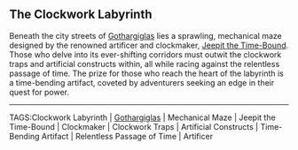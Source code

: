 ## The Clockwork Labyrinth

Beneath the city streets of [Gothargiglas](Gothargiglas.md) lies a sprawling, mechanical maze designed by the renowned artificer and clockmaker, [Jeepit the Time-Bound](../People/Jeepit_Time-Bound.md). Those who delve into its ever-shifting corridors must outwit the clockwork traps and artificial constructs within, all while racing against the relentless passage of time. The prize for those who reach the heart of the labyrinth is a time-bending artifact, coveted by adventurers seeking an edge in their quest for power.


---

TAGS:Clockwork Labyrinth | [Gothargiglas](Gothargiglas.md) | Mechanical Maze | Jeepit the Time-Bound | Clockmaker | Clockwork Traps | Artificial Constructs | Time-Bending Artifact | Relentless Passage of Time | Artificer
